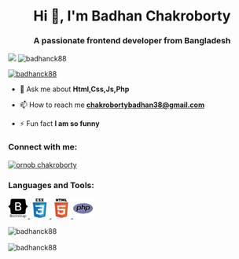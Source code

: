 <h1 align="center">Hi 👋, I'm Badhan Chakroborty</h1>
<h3 align="center">A passionate frontend developer from Bangladesh</h3>
<p align="left"> <img src="https://tenor.com/b1Wr5.gif /> </p>
<p align="left"> <img src="https://komarev.com/ghpvc/?username=badhanck88&label=Profile%20views&color=0e75b6&style=flat" alt="badhanck88" /> </p>

<p align="left"> <a href="https://github.com/ryo-ma/github-profile-trophy"><img src="https://github-profile-trophy.vercel.app/?username=badhanck88" alt="badhanck88" /></a> </p>

- 💬 Ask me about **Html,Css,Js,Php**

- 📫 How to reach me **chakrobortybadhan38@gmail.com**

- ⚡ Fun fact **I am so funny**

<h3 align="left">Connect with me:</h3>
<p align="left">
<a href="https://fb.com/ornob chakroborty" target="blank"><img align="center" src="https://raw.githubusercontent.com/rahuldkjain/github-profile-readme-generator/master/src/images/icons/Social/facebook.svg" alt="ornob chakroborty" height="30" width="40" /></a>
</p>

<h3 align="left">Languages and Tools:</h3>
<p align="left"> <a href="https://getbootstrap.com" target="_blank" rel="noreferrer"> <img src="https://raw.githubusercontent.com/devicons/devicon/master/icons/bootstrap/bootstrap-plain-wordmark.svg" alt="bootstrap" width="40" height="40"/> </a> <a href="https://www.w3schools.com/css/" target="_blank" rel="noreferrer"> <img src="https://raw.githubusercontent.com/devicons/devicon/master/icons/css3/css3-original-wordmark.svg" alt="css3" width="40" height="40"/> </a> <a href="https://www.w3.org/html/" target="_blank" rel="noreferrer"> <img src="https://raw.githubusercontent.com/devicons/devicon/master/icons/html5/html5-original-wordmark.svg" alt="html5" width="40" height="40"/> </a> <a href="https://www.php.net" target="_blank" rel="noreferrer"> <img src="https://raw.githubusercontent.com/devicons/devicon/master/icons/php/php-original.svg" alt="php" width="40" height="40"/> </a> </p>

<p><img align="center" src="https://github-readme-stats.vercel.app/api/top-langs?username=badhanck88&show_icons=true&locale=en&layout=compact" alt="badhanck88" /></p>

<p><img align="center" src="https://github-readme-streak-stats.herokuapp.com/?user=badhanck88&" alt="badhanck88" /></p>
